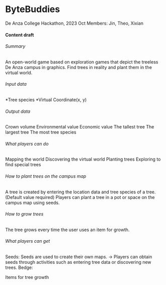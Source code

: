 # ByteBuddies
De Anza College Hackathon, 2023 Oct
Members: Jin, Theo, Xixian

#### Content draft

###### Summary
An open-world game based on exploration games that depict the treeless De Anza campus in graphics. Find trees in reality and plant them in the virtual world.

###### Input data
*Tree species
*Virtual Coordinate(x, y)

###### Output data
Crown volume
Environmental value
Economic value
The tallest tree
The largest tree
The most tree species

###### What players can do
Mapping the world
Discovering the virtual world
Planting trees
Exploring to find special trees

###### How to plant trees on the campus map
A tree is created by entering the location data and tree species of a tree.(Default value required)
Players can plant a tree in a pot or space on the campus map using seeds.

###### How to grow trees
The tree grows every time the user uses an item for growth.

###### What players can get
Seeds: Seeds are used to create their own maps.
            -> Players can obtain seeds through activities such as entering tree data or discovering new trees.
Bedge:

Items for tree growth
